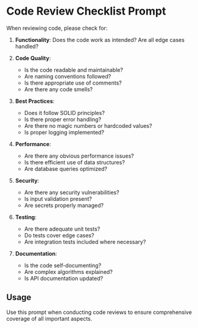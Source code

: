 # Code Review Checklist Prompt

When reviewing code, please check for:

1. **Functionality**: Does the code work as intended? Are all edge cases handled?

2. **Code Quality**:
   - Is the code readable and maintainable?
   - Are naming conventions followed?
   - Is there appropriate use of comments?
   - Are there any code smells?

3. **Best Practices**:
   - Does it follow SOLID principles?
   - Is there proper error handling?
   - Are there no magic numbers or hardcoded values?
   - Is proper logging implemented?

4. **Performance**:
   - Are there any obvious performance issues?
   - Is there efficient use of data structures?
   - Are database queries optimized?

5. **Security**:
   - Are there any security vulnerabilities?
   - Is input validation present?
   - Are secrets properly managed?

6. **Testing**:
   - Are there adequate unit tests?
   - Do tests cover edge cases?
   - Are integration tests included where necessary?

7. **Documentation**:
   - Is the code self-documenting?
   - Are complex algorithms explained?
   - Is API documentation updated?

## Usage

Use this prompt when conducting code reviews to ensure comprehensive coverage of all important aspects.

